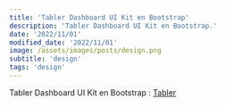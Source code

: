```yaml
---
title: 'Tabler Dashboard UI Kit en Bootstrap'
description: 'Tabler Dashboard UI Kit en Bootstrap.'
date: '2022/11/01'
modified_date: '2022/11/01'
image: /assets/images/posts/design.png
subtitle: 'design'
tags: 'design'
---
```


Tabler Dashboard UI Kit en Bootstrap : [Tabler](https://tabler.io/)
